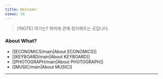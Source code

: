 ```yaml
---
title: Welcome!
views: 14
---
```


> [!NOTE] 여기는?
> 취미에 관해 정리해두는 곳입니다.


### About What?

- [[ECONOMICS/main|About ECONOMICS]]
- [[KEYBOARD/main|About KEYBOARD]]
- [[PHOTOGRAPH/main|About PHOTOGRAPH]]
- [[MUSIC/main|About MUSIC]]


---
